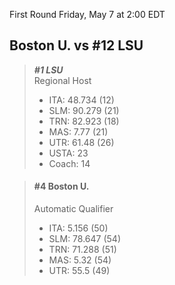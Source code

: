 First Round
Friday, May 7 at 2:00 EDT
## Boston U. vs #12 LSU

> ***#1 LSU***  
> Regional Host  
> - ITA: 48.734 (12)  
> - SLM: 90.279 (21)  
> - TRN: 82.923 (18)  
> - MAS: 7.77 (21)  
> - UTR: 61.48 (26)  
> - USTA: 23  
> - Coach: 14  

> #### #4 Boston U.  
> Automatic Qualifier  
> - ITA: 5.156 (50)  
> - SLM: 78.647 (54)  
> - TRN: 71.288 (51)  
> - MAS: 5.32 (54)  
> - UTR: 55.5 (49)  